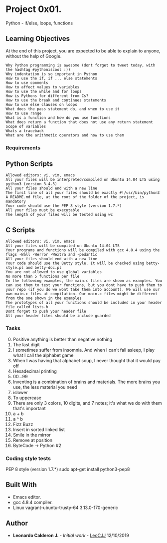 # Project 0x01.

Python - if/else, loops, functions

## Learning Objectives

At the end of this project, you are expected to be able to explain to anyone, without the help of Google.


    Why Python programming is awesome (dont forget to tweet today, with the hashtag #pythoniscool :))
    Why indentation is so important in Python
    How to use the if, if ... else statements
    How to use comments
    How to affect values to variables
    How to use the while and for loops
    How is Pythons for different from Cs?
    How to use the break and continues statements
    How to use else clauses on loops
    What does the pass statement do, and when to use it
    How to use range
    What is a function and how do you use functions
    What does return a function that does not use any return statement
    Scope of variables
    Whats a traceback
    What are the arithmetic operators and how to use them


### Requirements

## Python Scripts

    Allowed editors: vi, vim, emacs
    All your files will be interpreted/compiled on Ubuntu 14.04 LTS using python3 (version 3.4.3)
    All your files should end with a new line
    The first line of all your files should be exactly #!/usr/bin/python3
    A README.md file, at the root of the folder of the project, is mandatory
    Your code should use the PEP 8 style (version 1.7.*)
    All your files must be executable
    The length of your files will be tested using wc

## C Scripts

    Allowed editors: vi, vim, emacs
    All your files will be compiled on Ubuntu 14.04 LTS
    Your programs and functions will be compiled with gcc 4.8.4 using the flags -Wall -Werror -Wextra and -pedantic
    All your files should end with a new line
    Your code should use the Betty style. It will be checked using betty-style.pl and betty-doc.pl
    You are not allowed to use global variables
    No more than 5 functions per file
    In the following examples, the main.c files are shown as examples. You can use them to test your functions, but you dont have to push them to your repo (if you do we wont take them into account). We will use our own main.c files at compilation. Our main.c files might be different from the one shown in the examples
    The prototypes of all your functions should be included in your header file called lists.h
    Dont forget to push your header file
    All your header files should be include guarded


### Tasks

 0. Positive anything is better than negative nothing
 1. The last digit
 2. I sometimes suffer from insomnia. And when I can't fall asleep, I play what I call the alphabet game
 3. When I was having that alphabet soup, I never thought that it would pay off
 4. Hexadecimal printing
 5. 00...99
 6. Inventing is a combination of brains and materials. The more brains you use, the less material you need
 7. islower
 8. To uppercase
 9. There are only 3 colors, 10 digits, and 7 notes; it's what we do with them that's important
 10. a + b
 11. a ^ b
 12. Fizz Buzz
 13. Insert in sorted linked list
 14. Smile in the mirror
 15. Remove at position
 16. ByteCode -> Python #2


### Coding style tests

PEP 8 style (version 1.7.*)
sudo apt-get install python3-pep8


## Built With

* Emacs editor.
* gcc 4.8.4 compiler.
* Linux vagrant-ubuntu-trusty-64 3.13.0-170-generic

## Author

* **Leonardo Calderon J.** - *Initial work* - [LeoCJJ](https://github.com/leocjj)
12/10/2019